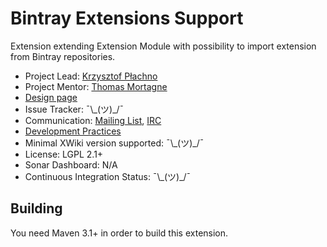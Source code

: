 # Bintray Extensions Support
Extension extending Extension Module with possibility to import extension from Bintray repositories.

* Project Lead: [Krzysztof Płachno](http://www.xwiki.org/xwiki/bin/view/XWiki/cristof_p)
* Project Mentor: [Thomas Mortagne](http://www.xwiki.org/xwiki/bin/view/XWiki/ThomasMortagne)
* [Design page](http://design.xwiki.org/xwiki/bin/view/Proposal/Moreextensionrepositories)
* Issue Tracker: ¯\\\_(ツ)_/¯
* Communication: [Mailing List](http://dev.xwiki.org/xwiki/bin/view/Community/MailingLists), [IRC]( http://dev.xwiki.org/xwiki/bin/view/Community/IRC)
* [Development Practices](http://dev.xwiki.org)
* Minimal XWiki version supported: ¯\\\_(ツ)_/¯
* License: LGPL 2.1+
* Sonar Dashboard: N/A
* Continuous Integration Status: ¯\\\_(ツ)_/¯


## Building

You need Maven 3.1+ in order to build this extension.